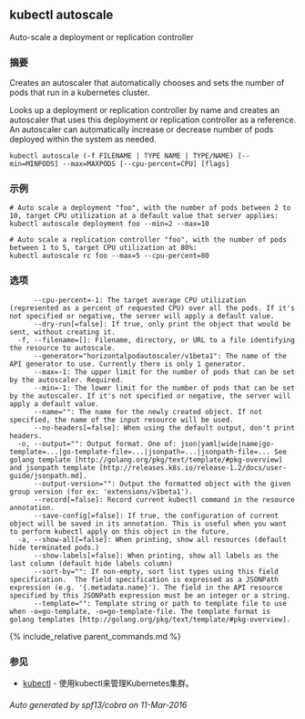 ---
---
## kubectl autoscale

Auto-scale a deployment or replication controller

### 摘要


Creates an autoscaler that automatically chooses and sets the number of pods that run in a kubernetes cluster.

Looks up a deployment or replication controller by name and creates an autoscaler that uses this deployment or replication controller as a reference.
An autoscaler can automatically increase or decrease number of pods deployed within the system as needed.

```
kubectl autoscale (-f FILENAME | TYPE NAME | TYPE/NAME) [--min=MINPODS] --max=MAXPODS [--cpu-percent=CPU] [flags]
```

### 示例

```
# Auto scale a deployment "foo", with the number of pods between 2 to 10, target CPU utilization at a default value that server applies:
kubectl autoscale deployment foo --min=2 --max=10

# Auto scale a replication controller "foo", with the number of pods between 1 to 5, target CPU utilization at 80%:
kubectl autoscale rc foo --max=5 --cpu-percent=80
```

### 选项

```
      --cpu-percent=-1: The target average CPU utilization (represented as a percent of requested CPU) over all the pods. If it's not specified or negative, the server will apply a default value.
      --dry-run[=false]: If true, only print the object that would be sent, without creating it.
  -f, --filename=[]: Filename, directory, or URL to a file identifying the resource to autoscale.
      --generator="horizontalpodautoscaler/v1beta1": The name of the API generator to use. Currently there is only 1 generator.
      --max=-1: The upper limit for the number of pods that can be set by the autoscaler. Required.
      --min=-1: The lower limit for the number of pods that can be set by the autoscaler. If it's not specified or negative, the server will apply a default value.
      --name="": The name for the newly created object. If not specified, the name of the input resource will be used.
      --no-headers[=false]: When using the default output, don't print headers.
  -o, --output="": Output format. One of: json|yaml|wide|name|go-template=...|go-template-file=...|jsonpath=...|jsonpath-file=... See golang template [http://golang.org/pkg/text/template/#pkg-overview] and jsonpath template [http://releases.k8s.io/release-1.2/docs/user-guide/jsonpath.md].
      --output-version="": Output the formatted object with the given group version (for ex: 'extensions/v1beta1').
      --record[=false]: Record current kubectl command in the resource annotation.
      --save-config[=false]: If true, the configuration of current object will be saved in its annotation. This is useful when you want to perform kubectl apply on this object in the future.
  -a, --show-all[=false]: When printing, show all resources (default hide terminated pods.)
      --show-labels[=false]: When printing, show all labels as the last column (default hide labels column)
      --sort-by="": If non-empty, sort list types using this field specification.  The field specification is expressed as a JSONPath expression (e.g. '{.metadata.name}'). The field in the API resource specified by this JSONPath expression must be an integer or a string.
      --template="": Template string or path to template file to use when -o=go-template, -o=go-template-file. The template format is golang templates [http://golang.org/pkg/text/template/#pkg-overview].
```

{% include_relative parent_commands.md %}

### 参见

* [kubectl](/docs/user-guide/kubectl/kubectl/)	 - 使用kubectl来管理Kubernetes集群。

###### Auto generated by spf13/cobra on 11-Mar-2016

